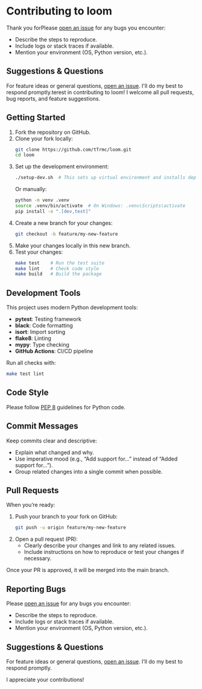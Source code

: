 # Contributing to loom

Thank you forPlease [open an issue](https://github.com/tTrmc/loom/issues) for any bugs you encounter:
- Describe the steps to reproduce.
- Include logs or stack traces if available.
- Mention your environment (OS, Python version, etc.).

## Suggestions & Questions

For feature ideas or general questions, [open an issue](https://github.com/tTrmc/loom/issues). I'll do my best to respond promptly.terest in contributing to loom! I welcome all pull requests, bug reports, and feature suggestions.

## Getting Started

1. Fork the repository on GitHub.
2. Clone your fork locally:
   ```bash
   git clone https://github.com/tTrmc/loom.git
   cd loom
   ```
3. Set up the development environment:
   ```bash
   ./setup-dev.sh  # This sets up virtual environment and installs dependencies
   ```
   Or manually:
   ```bash
   python -m venv .venv
   source .venv/bin/activate  # On Windows: .venv\Scripts\activate
   pip install -e ".[dev,test]"
   ```
4. Create a new branch for your changes:
   ```bash
   git checkout -b feature/my-new-feature
   ```
5. Make your changes locally in this new branch.
6. Test your changes:
   ```bash
   make test    # Run the test suite
   make lint    # Check code style
   make build   # Build the package
   ```

## Development Tools

This project uses modern Python development tools:
- **pytest**: Testing framework
- **black**: Code formatting
- **isort**: Import sorting
- **flake8**: Linting
- **mypy**: Type checking
- **GitHub Actions**: CI/CD pipeline

Run all checks with:
```bash
make test lint
```

## Code Style

Please follow [PEP 8](https://peps.python.org/pep-0008/) guidelines for Python code.

## Commit Messages

Keep commits clear and descriptive:
- Explain what changed and why.  
- Use imperative mood (e.g., “Add support for…” instead of “Added support for…”).  
- Group related changes into a single commit when possible.

## Pull Requests

When you’re ready:
1. Push your branch to your fork on GitHub:
   ```bash
   git push -u origin feature/my-new-feature
   ```
2. Open a pull request (PR):
   - Clearly describe your changes and link to any related issues.
   - Include instructions on how to reproduce or test your changes if necessary.

Once your PR is approved, it will be merged into the main branch.

## Reporting Bugs

Please [open an issue](https://github.com/<yourusername>/loom/issues) for any bugs you encounter:
- Describe the steps to reproduce.
- Include logs or stack traces if available.
- Mention your environment (OS, Python version, etc.).

## Suggestions & Questions

For feature ideas or general questions, [open an issue](https://github.com/<yourusername>/loom/issues). I’ll do my best to respond promptly.

I appreciate your contributions!
